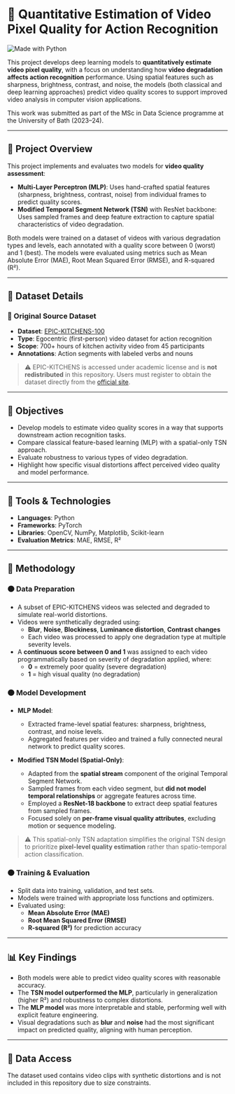 # 🎥 Quantitative Estimation of Video Pixel Quality for Action Recognition

![Made with Python](https://img.shields.io/badge/Made%20with-Python-blue?logo=python)

This project develops deep learning models to **quantitatively estimate video pixel quality**, with a focus on understanding how **video degradation affects action recognition** performance. Using spatial features such as sharpness, brightness, contrast, and noise, the models (both classical and deep learning approaches) predict video quality scores to support improved video analysis in computer vision applications.

This work was submitted as part of the MSc in Data Science programme at the University of Bath (2023–24).

---

## 📌 Project Overview

This project implements and evaluates two models for **video quality assessment**:

- **Multi-Layer Perceptron (MLP)**: Uses hand-crafted spatial features (sharpness, brightness, contrast, noise) from individual frames to predict quality scores.
- **Modified Temporal Segment Network (TSN)** with ResNet backbone: Uses sampled frames and deep feature extraction to capture spatial characteristics of video degradation.

Both models were trained on a dataset of videos with various degradation types and levels, each annotated with a quality score between 0 (worst) and 1 (best). The models were evaluated using metrics such as Mean Absolute Error (MAE), Root Mean Squared Error (RMSE), and R-squared (R²).

---

## 📁 Dataset Details

### 🔸 Original Source Dataset

- **Dataset**: [EPIC-KITCHENS-100](https://epic-kitchens.github.io)
- **Type**: Egocentric (first-person) video dataset for action recognition
- **Scope**: 700+ hours of kitchen activity video from 45 participants
- **Annotations**: Action segments with labeled verbs and nouns

> ⚠️ EPIC-KITCHENS is accessed under academic license and is **not redistributed** in this repository. Users must register to obtain the dataset directly from the [official site](https://epic-kitchens.github.io).

---

## 🎯 Objectives

- Develop models to estimate video quality scores in a way that supports downstream action recognition tasks.
- Compare classical feature-based learning (MLP) with a spatial-only TSN approach.
- Evaluate robustness to various types of video degradation.
- Highlight how specific visual distortions affect perceived video quality and model performance.

---

## 🧰 Tools & Technologies

- **Languages**: Python
- **Frameworks**: PyTorch
- **Libraries**: OpenCV, NumPy, Matplotlib, Scikit-learn
- **Evaluation Metrics**: MAE, RMSE, R²

---

## 🧪 Methodology

### 🟠 Data Preparation

- A subset of EPIC-KITCHENS videos was selected and degraded to simulate real-world distortions.
- Videos were synthetically degraded using:
  - **Blur**, **Noise**, **Blockiness**, **Luminance distortion**, **Contrast changes**
  - Each video was processed to apply one degradation type at multiple severity levels.
- A **continuous score between 0 and 1** was assigned to each video programmatically based on severity of degradation applied, where:
  - **0** = extremely poor quality (severe degradation)
  - **1** = high visual quality (no degradation)

### 🟠 Model Development

- **MLP Model**:
  - Extracted frame-level spatial features: sharpness, brightness, contrast, and noise levels.
  - Aggregated features per video and trained a fully connected neural network to predict quality scores.

- **Modified TSN Model (Spatial-Only)**:
  - Adapted from the **spatial stream** component of the original Temporal Segment Network.
  - Sampled frames from each video segment, but **did not model temporal relationships** or aggregate features across time.
  - Employed a **ResNet-18 backbone** to extract deep spatial features from sampled frames.
  - Focused solely on **per-frame visual quality attributes**, excluding motion or sequence modeling.

> ⚠️ This spatial-only TSN adaptation simplifies the original TSN design to prioritize **pixel-level quality estimation** rather than spatio-temporal action classification.

### 🟠 Training & Evaluation

- Split data into training, validation, and test sets.
- Models were trained with appropriate loss functions and optimizers.
- Evaluated using:
  - **Mean Absolute Error (MAE)**
  - **Root Mean Squared Error (RMSE)**
  - **R-squared (R²)** for prediction accuracy

---

## 📊 Key Findings

- Both models were able to predict video quality scores with reasonable accuracy.
- The **TSN model outperformed the MLP**, particularly in generalization (higher R²) and robustness to complex distortions.
- The **MLP model** was more interpretable and stable, performing well with explicit feature engineering.
- Visual degradations such as **blur** and **noise** had the most significant impact on predicted quality, aligning with human perception.

---

## 🔗 Data Access

The dataset used contains video clips with synthetic distortions and is not included in this repository due to size constraints.  
